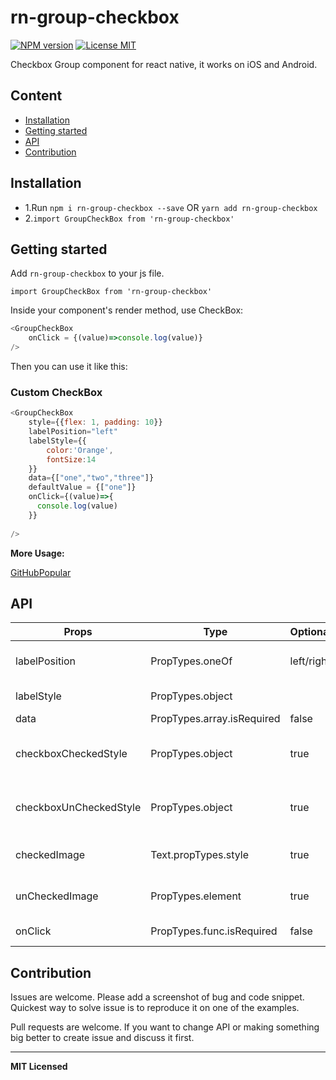 # rn-group-checkbox

[ ![NPM version](http://img.shields.io/npm/v/rn-group-checkbox.svg?style=flat)](https://www.npmjs.com/package/rn-group-checkbox)
[![License MIT](http://img.shields.io/badge/license-MIT-orange.svg?style=flat)](https://github.com/Malik-Adil/react-native-group-checkbox/blob/main/LICENSE)



Checkbox Group component for react native, it works on iOS and Android.

## Content

- [Installation](#installation)
- [Getting started](#getting-started)
- [API](#api)
- [Contribution](#contribution)

## Installation

* 1.Run `npm i rn-group-checkbox --save` OR `yarn add rn-group-checkbox`
* 2.`import GroupCheckBox from 'rn-group-checkbox'`    

## Getting started  

Add `rn-group-checkbox` to your js file.   

`import GroupCheckBox from 'rn-group-checkbox'`  

Inside your component's render method, use CheckBox:   

```javascript
<GroupCheckBox
    onClick = {(value)=>console.log(value)}
/>
```

Then you can use it like this:   


### Custom CheckBox   

```javascript
<GroupCheckBox
    style={{flex: 1, padding: 10}}
    labelPosition="left"
    labelStyle={{
        color:'Orange',
        fontSize:14
    }}
    data={["one","two","three"]}
    defaultValue = {["one"]}
    onClick={(value)=>{
      console.log(value)
    }}
   
/>
 ```

**More Usage:**    

[GitHubPopular](https://github.com/Malik-Adil?tab=repositories)



## API


Props              | Type     | Optional | Default     | Description
----------------- | -------- | -------- | ----------- | -----------
labelPosition  | PropTypes.oneOf  | left/right |  left |   Custom style checkbox
labelStyle  |  PropTypes.object |  |  | Custom left Text style
data | PropTypes.array.isRequired |false |  ["one","tow","three"] | any
checkboxCheckedStyle | PropTypes.object | true |   |  Custom checkbox checked style
checkboxUnCheckedStyle | PropTypes.object | true |   |  Custom checkbox unchecked style
checkedImage  | Text.propTypes.style | true |  | Custom right Text style
unCheckedImage  |  PropTypes.element  | true  |  Default image  | Custom  unchecked Image
onClick   |  PropTypes.func.isRequired |  false  |  | callback  function

## Contribution

Issues are welcome. Please add a screenshot of bug and code snippet. Quickest way to solve issue is to reproduce it on one of the examples.

Pull requests are welcome. If you want to change API or making something big better to create issue and discuss it first.

---

**MIT Licensed**